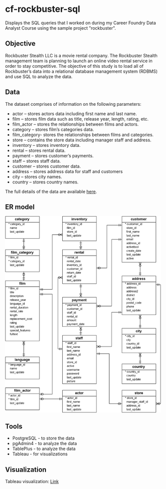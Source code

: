 # cf-rockbuster-sql

Displays the SQL queries that I worked on during my Career Foundry Data Analyst Course using the sample project "rockbuster".

## Objective
<!--  ![instacart logo](https://github.com/humeranoor/cf-instacart/blob/main/instacart-logo.jpg) -->

Rockbuster Stealth LLC is a movie rental company. The Rockbuster Stealth management team is planning to launch an online video rental service in order to stay competitive. The objective of this study is to load all of Rockbuster’s data into a relational database management system (RDBMS) and use SQL to analyze the data.

## Data
The dataset comprises of information on the following parameters:

- actor – stores actors data including first name and last name.
- film – stores film data such as title, release year, length, rating, etc.
- film_actor – stores the relationships between films and actors.
- category – stores film’s categories data.
- film_category- stores the relationships between films and categories.
- store – contains the store data including manager staff and address.
- inventory – stores inventory data.
- rental – stores rental data.
- payment – stores customer’s payments.
- staff – stores staff data.
- customer – stores customer data.
- address – stores address data for staff and customers
- city – stores city names.
- country – stores country names.

The full details of the data are available [here](https://www.postgresqltutorial.com/wp-content/uploads/2019/05/dvdrental.zip).

## ER model
![ER model](https://github.com/Voorman/cf-rockbuster-sql/blob/2c92847f93d3fb855d56621a58055705f854bc32/dvd-rental-sample-database-diagram.png)


## Tools
- PostgreSQL - to store the data
- pgAdmin4 - to analyze the data
- TablePlus - to analyze the data
- Tableau - for visualizations


## Visualization
Tableau visualization: [Link](https://public.tableau.com/app/profile/i3370/viz/ROCKBUSTERSTEALTHLLCSalesAnalysis-Presentation/DashboardSalesAnalysis?publish=yes)
